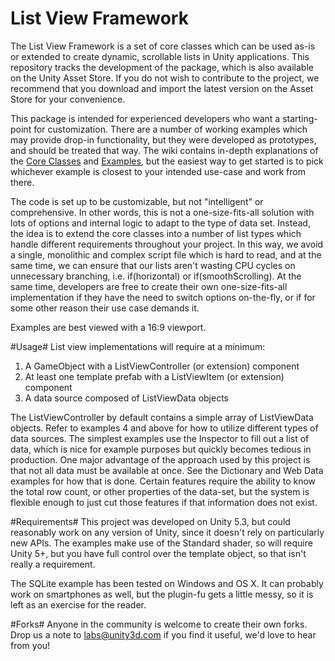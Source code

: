 # List View Framework #

The List View Framework is a set of core classes which  can be used as-is or extended to create dynamic, scrollable lists in Unity applications.  This repository tracks the development of the package, which is also available on the Unity Asset Store. If you do not wish to contribute to the project, we recommend that you download and import the latest version on the Asset Store for your convenience.

This package is intended for experienced developers who want a starting-point for customization. There are a number of working examples which may provide drop-in functionality, but they were developed as prototypes, and should be treated that way. The wiki contains in-depth explanations of the [Core Classes](https://bitbucket.org/Unity-Technologies/list-view-framework/wiki/Core%20Classes) and [Examples](https://bitbucket.org/Unity-Technologies/list-view-framework/wiki/Examples), but the easiest way to get started is to pick whichever example is closest to your intended use-case and work from there.

The code is set up to be customizable, but not "intelligent" or comprehensive. In other words, this is not a one-size-fits-all solution with lots of options and internal logic to adapt to the type of data set.  Instead, the idea is to extend the core classes into a number of list types which handle different requirements throughout your project.  In this way, we avoid a single, monolithic and complex script file which is hard to read, and at the same time, we can ensure that our lists aren't wasting CPU cycles on unnecessary branching, i.e. if(horizontal) or if(smoothScrolling).  At the same time, developers are free to create their own one-size-fits-all implementation if they have the need to switch options on-the-fly, or if for some other reason their use case demands it.

Examples are best viewed with a 16:9 viewport.

#Usage#
List view implementations will require at a minimum:

1. A GameObject with a ListViewController (or extension) component
2. At least one template prefab with a ListViewItem (or extension) component
3. A data source composed of ListViewData objects

The ListViewController by default contains a simple array of ListViewData objects.  Refer to examples 4 and above for how to utilize different types of data sources. The simplest examples use the Inspector to fill out a list of data, which is nice for example purposes but quickly becomes tedious in production.  One major advantage of the approach used by this project is that not all data must be available at once. See the Dictionary and Web Data examples for how that is done. Certain features require the ability to know the total row count, or other properties of the data-set, but the system is flexible enough to just cut those features if that information does not exist.

#Requirements#
This project was developed on Unity 5.3, but could reasonably work on any version of Unity, since it doesn't rely on particularly new APIs.  The examples make use of the Standard shader, so will require Unity 5+, but you have full control over the template object, so that isn't really a requirement.

The SQLite example has been tested on Windows and OS X.  It can probably work on smartphones as well, but the plugin-fu gets a little messy, so it is left as an exercise for the reader.

#Forks#
Anyone in the community is welcome to create their own forks. Drop us a note to labs@unity3d.com if you find it useful, we'd love to hear from you!